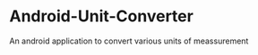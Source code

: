 Android-Unit-Converter
======================

An android application to convert various units of meassurement
